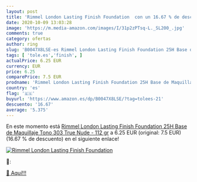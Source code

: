 ```yaml
---
layout: post
title: 'Rimmel London Lasting Finish Foundation  con un 16.67 % de descuento'
date: 2020-10-09 13:03:28
image: 'https://m.media-amazon.com/images/I/31p2zPTsq-L._SL200_.jpg'
comments: true
category: ofertas
author: ring
slug: 'B0047X8LSE-es Rimmel London Lasting Finish Foundation 25H Base de...'
tags: [ 'tole.es','finish', ]
actualPrice: 6.25 EUR
currency: EUR
price: 6.25
comparePrice: 7.5 EUR
prodname: 'Rimmel London Lasting Finish Foundation 25H Base de Maquillaje Tono 303 True Nude - 112 gr'
country: 'es'
flag: '🇪🇸'
buyurl: 'https://www.amazon.es/dp/B0047X8LSE/?tag=tolees-21'
descuento: '16.67'
average: '5.375'
---
```


En este momento está [Rimmel London Lasting Finish Foundation 25H Base de Maquillaje Tono 303 True Nude - 112 gr](https://www.amazon.es/dp/B0047X8LSE/?tag=tolees-21) a 6.25 EUR (original: 7.5 EUR) (16.67 %  de descuento) en el siguiente enlace!

[![Rimmel London Lasting Finish Foundation ](https://m.media-amazon.com/images/I/31p2zPTsq-L._SL200_.jpg)](https://www.amazon.es/dp/B0047X8LSE/?tag=tolees-21)

🔎:


[🛒 Aquí!!!](https://www.amazon.es/dp/B0047X8LSE/?tag=tolees-21)
